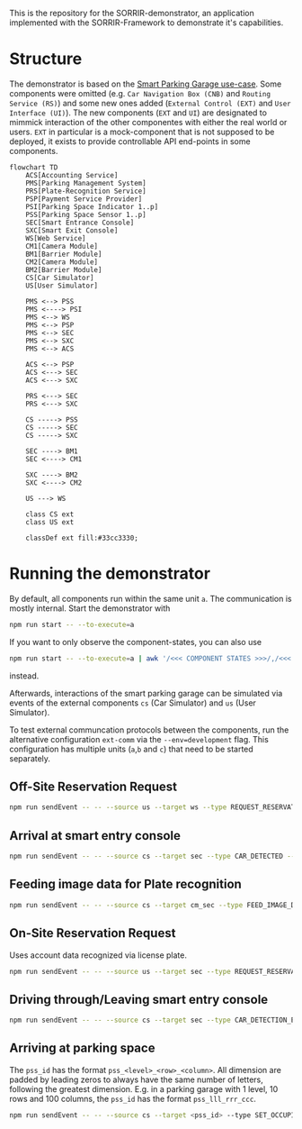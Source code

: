 This is the repository for the SORRIR-demonstrator, an application implemented with the SORRIR-Framework to demonstrate it's capabilities.

# Structure

The demonstrator is based on the [Smart Parking Garage use-case](https://gitlab-vs.informatik.uni-ulm.de/sorrir/sorrir-meta/-/blob/master/Arbeitspakete/AP5/Validierungsszenarien/validation-scenarios.pdf). Some components were omitted (e.g. `Car Navigation Box (CNB)` and `Routing Service (RS)`) and some new ones added (`External Control (EXT)` and `User Interface (UI)`). The new components (`EXT` and `UI`) are designated to mimmick interaction of the other componentes with either the real world or users. `EXT` in particular is a mock-component that is not supposed to be deployed, it exists to provide controllable API end-points in some components.

```mermaid
flowchart TD
    ACS[Accounting Service]
    PMS[Parking Management System]
    PRS[Plate-Recognition Service]
    PSP[Payment Service Provider]
    PSI[Parking Space Indicator 1..p]
    PSS[Parking Space Sensor 1..p]
    SEC[Smart Entrance Console]
    SXC[Smart Exit Console]
    WS[Web Service]
    CM1[Camera Module]
    BM1[Barrier Module]
    CM2[Camera Module]
    BM2[Barrier Module]
    CS[Car Simulator]
    US[User Simulator]

    PMS <--> PSS
    PMS <----> PSI
    PMS <--> WS
    PMS <--> PSP
    PMS <--> SEC
    PMS <--> SXC
    PMS <--> ACS

    ACS <--> PSP
    ACS <---> SEC
    ACS <---> SXC

    PRS <---> SEC
    PRS <---> SXC

    CS -----> PSS
    CS -----> SEC
    CS -----> SXC

    SEC ----> BM1
    SEC <----> CM1

    SXC ----> BM2
    SXC <----> CM2

    US ---> WS

    class CS ext
    class US ext

    classDef ext fill:#33cc3330;
```

# Running the demonstrator

By default, all components run within the same unit `a`. The communication is mostly internal. Start the demonstrator with

```sh
npm run start -- --to-execute=a
```

If you want to only observe the component-states, you can also use
```sh
npm run start -- --to-execute=a | awk '/<<< COMPONENT STATES >>>/,/<<< END OF COMPONENT STATES >>>/'
```
instead.

Afterwards, interactions of the smart parking garage can be simulated via events of the external components `cs` (Car Simulator) and `us` (User Simulator).

To test external communcation protocols between the components, run the alternative configuration `ext-comm` via the `--env=development` flag. This configuration has multiple units (`a`,`b` and `c`) that need to be started separately.

## Off-Site Reservation Request

```sh
npm run sendEvent -- -- --source us --target ws --type REQUEST_RESERVATION --class request --port FROM_US --param '{"accountID":"sorrir1","dateFrom":"2022-01-01T00:00Z","dateTo":"2022-01-01T01:00Z"}'
```

## Arrival at smart entry console

```sh
npm run sendEvent -- -- --source cs --target sec --type CAR_DETECTED --class oneway --port FROM_CS --param '{"timestamp":"2022-01-01T00:01Z"}'
```

## Feeding image data for Plate recognition

```sh
npm run sendEvent -- -- --source cs --target cm_sec --type FEED_IMAGE_DATA --class oneway --port FROM_CS --param '{"imageData":"SO-RR1"}'
```

## On-Site Reservation Request

Uses account data recognized via license plate.

```sh
npm run sendEvent -- -- --source us --target sec --type REQUEST_RESERVATION --class request --port FROM_US --param '{"dateTo":"2022-01-01T01:00Z"}'
```

## Driving through/Leaving smart entry console

```sh
npm run sendEvent -- -- --source cs --target sec --type CAR_DETECTION_ENDED --class oneway --port FROM_CS
```

## Arriving at parking space

The `pss_id` has the format `pss_<level>_<row>_<column>`. All dimension are padded by leading zeros to always have the same number of letters, following the greatest dimension.
E.g. in a parking garage with 1 level, 10 rows and 100 columns, the `pss_id` has the format `pss_lll_rrr_ccc`.

```sh
npm run sendEvent -- -- --source cs --target <pss_id> --type SET_OCCUPIED --class oneway --port FROM_CS
```


